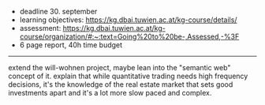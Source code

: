- deadline 30. september
- learning objectives: https://kg.dbai.tuwien.ac.at/kg-course/details/
- assessment: https://kg.dbai.tuwien.ac.at/kg-course/organization/#:~:text=Going%20to%20be-,Assessed,-%3F
- 6 page report, 40h time budget

---

extend the will-wohnen project, maybe lean into the "semantic web" concept of it. explain that while quantitative trading needs high frequency decisions, it's the knowledge of the real estate market that sets good investments apart and it's a lot more slow paced and complex.
